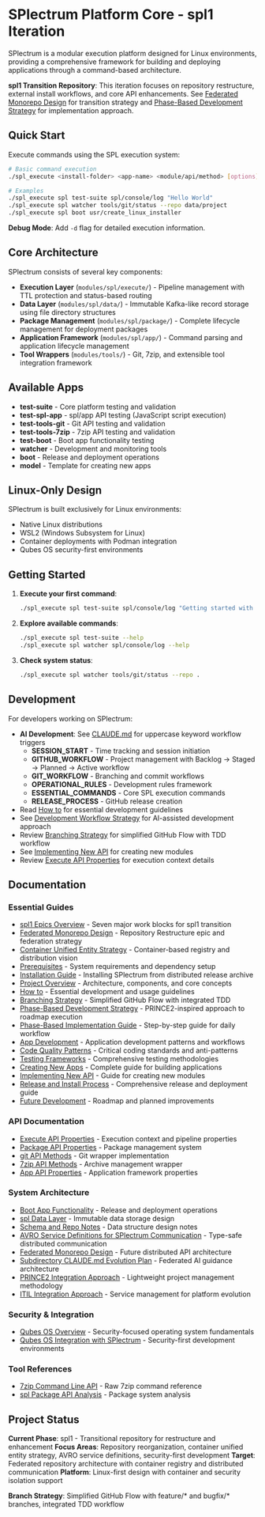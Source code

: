 # SPlectrum Platform Core - spl1 Iteration

SPlectrum is a modular execution platform designed for Linux environments, providing a comprehensive framework for building and deploying applications through a command-based architecture.

**spl1 Transition Repository**: This iteration focuses on repository restructure, external install workflows, and core API enhancements. See [Federated Monorepo Design](./docs/federated-monorepo-design.md) for transition strategy and [Phase-Based Development Strategy](./docs/phase-based-development-strategy.md) for implementation approach.

## Quick Start

Execute commands using the SPL execution system:

```bash
# Basic command execution
./spl_execute <install-folder> <app-name> <module/api/method> [options] [arguments]

# Examples
./spl_execute spl test-suite spl/console/log "Hello World"
./spl_execute spl watcher tools/git/status --repo data/project
./spl_execute spl boot usr/create_linux_installer
```

**Debug Mode**: Add `-d` flag for detailed execution information.

## Core Architecture

SPlectrum consists of several key components:

- **Execution Layer** (`modules/spl/execute/`) - Pipeline management with TTL protection and status-based routing
- **Data Layer** (`modules/spl/data/`) - Immutable Kafka-like record storage using file directory structures  
- **Package Management** (`modules/spl/package/`) - Complete lifecycle management for deployment packages
- **Application Framework** (`modules/spl/app/`) - Command parsing and application lifecycle management
- **Tool Wrappers** (`modules/tools/`) - Git, 7zip, and extensible tool integration framework

## Available Apps

- **test-suite** - Core platform testing and validation
- **test-spl-app** - spl/app API testing (JavaScript script execution)
- **test-tools-git** - Git API testing and validation
- **test-tools-7zip** - 7zip API testing and validation
- **test-boot** - Boot app functionality testing
- **watcher** - Development and monitoring tools
- **boot** - Release and deployment operations  
- **model** - Template for creating new apps

## Linux-Only Design

SPlectrum is built exclusively for Linux environments:
- Native Linux distributions
- WSL2 (Windows Subsystem for Linux)
- Container deployments with Podman integration
- Qubes OS security-first environments

## Getting Started

1. **Execute your first command**:
   ```bash
   ./spl_execute spl test-suite spl/console/log "Getting started with SPlectrum"
   ```

2. **Explore available commands**:
   ```bash
   ./spl_execute spl test-suite --help
   ./spl_execute spl watcher spl/console/log --help
   ```

3. **Check system status**:
   ```bash
   ./spl_execute spl watcher tools/git/status --repo .
   ```

## Development

For developers working on SPlectrum:
- **AI Development**: See [CLAUDE.md](./CLAUDE.md) for uppercase keyword workflow triggers
  - **SESSION_START** - Time tracking and session initiation
  - **GITHUB_WORKFLOW** - Project management with Backlog → Staged → Planned → Active workflow
  - **GIT_WORKFLOW** - Branching and commit workflows
  - **OPERATIONAL_RULES** - Development rules framework
  - **ESSENTIAL_COMMANDS** - Core SPL execution commands
  - **RELEASE_PROCESS** - GitHub release creation
- Read [How to](./docs/how-to.md) for essential development guidelines
- See [Development Workflow Strategy](./docs/development-workflow-strategy.md) for AI-assisted development approach
- Review [Branching Strategy](./docs/branching-strategy.md) for simplified GitHub Flow with TDD workflow
- See [Implementing New API](./docs/implementing-new-api.md) for creating new modules
- Review [Execute API Properties](./docs/execute-api-properties.md) for execution context details

## Documentation

### Essential Guides
- [spl1 Epics Overview](./docs/spl1-epics-overview.md) - Seven major work blocks for spl1 transition
- [Federated Monorepo Design](./docs/federated-monorepo-design.md) - Repository Restructure epic and federation strategy
- [Container Unified Entity Strategy](./docs/container-unified-entity-strategy.md) - Container-based registry and distribution vision
- [Prerequisites](./docs/prerequisites.md) - System requirements and dependency setup
- [Installation Guide](./INSTALL.md) - Installing SPlectrum from distributed release archive
- [Project Overview](./docs/project-overview.md) - Architecture, components, and core concepts
- [How to](./docs/how-to.md) - Essential development and usage guidelines
- [Branching Strategy](./docs/branching-strategy.md) - Simplified GitHub Flow with integrated TDD
- [Phase-Based Development Strategy](./docs/phase-based-development-strategy.md) - PRINCE2-inspired approach to roadmap execution
- [Phase-Based Implementation Guide](./docs/phase-based-implementation-guide.md) - Step-by-step guide for daily workflow
- [App Development](./docs/app-development.md) - Application development patterns and workflows
- [Code Quality Patterns](./docs/code-quality-patterns.md) - Critical coding standards and anti-patterns
- [Testing Frameworks](./docs/testing-frameworks.md) - Comprehensive testing methodologies
- [Creating New Apps](./docs/creating-new-apps.md) - Complete guide for building applications
- [Implementing New API](./docs/implementing-new-api.md) - Guide for creating new modules
- [Release and Install Process](./docs/release-and-install-process.md) - Comprehensive release and deployment guide
- [Future Development](./docs/future-development.md) - Roadmap and planned improvements

### API Documentation  
- [Execute API Properties](./docs/execute-api-properties.md) - Execution context and pipeline properties
- [Package API Properties](./docs/package-api-properties.md) - Package management system
- [git API Methods](./docs/git-api-methods.md) - Git wrapper implementation
- [7zip API Methods](./docs/7zip-api-methods.md) - Archive management wrapper
- [App API Properties](./docs/app-api-properties.md) - Application framework properties

### System Architecture
- [Boot App Functionality](./docs/boot-app-functionality.md) - Release and deployment operations
- [spl Data Layer](./docs/spl-data-layer.md) - Immutable data storage design
- [Schema and Repo Notes](./docs/schema-and-repo-notes.md) - Data structure design notes
- [AVRO Service Definitions for SPlectrum Communication](./docs/avro-service-definitions-communication.md) - Type-safe distributed communication
- [Federated Monorepo Design](./docs/federated-monorepo-design.md) - Future distributed API architecture
- [Subdirectory CLAUDE.md Evolution Plan](./docs/subdirectory-claude-md-plan.md) - Federated AI guidance architecture
- [PRINCE2 Integration Approach](./docs/prince2-integration-approach.md) - Lightweight project management methodology
- [ITIL Integration Approach](./docs/itil-integration-approach.md) - Service management for platform evolution

### Security & Integration
- [Qubes OS Overview](./docs/qubes-os-overview.md) - Security-focused operating system fundamentals
- [Qubes OS Integration with SPlectrum](./docs/qubes-splectrum-integration.md) - Security-first development environments

### Tool References
- [7zip Command Line API](./docs/7zip-command-line-api.md) - Raw 7zip command reference
- [spl Package API Analysis](./docs/spl-package-api-analysis.md) - Package system analysis

## Project Status

**Current Phase**: spl1 - Transitional repository for restructure and enhancement
**Focus Areas**: Repository reorganization, container unified entity strategy, AVRO service definitions, security-first development
**Target**: Federated repository architecture with container registry and distributed communication
**Platform**: Linux-first design with container and security isolation support

**Branch Strategy**: Simplified GitHub Flow with feature/* and bugfix/* branches, integrated TDD workflow
